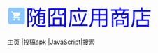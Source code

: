 <META content="随囧,suijiong,Suijiong,bloh,App,app,酷安,基安,垃圾,我,哔哩哔哩,下载,Download,傻B,迷你世界,迷你屎界,垃圾,up,随囧啊,应用下载,Fusion app,FA,Bilibili,bilibili，比例比例,比例,apps.suibbs.online.随囧应用商店,随囧囧囧,store,应用，应用商店" name=keywords>    <META content="随囧应用商店，随囧的App store" name=description>

        

        

<meta charset="UTF-8">

<meta http-equiv="X-UA-Compatible" content="IE=edge"> 

<meta name="viewport" content="width=device-width, initial-scale=1">

        

<img loading="aaa" src="/pic/extreme.png" alt="logo" width="42" height="42"><font face="微软雅黑" size="7" color="blue">随囧应用商店</font>

<div class="website-logo">

<a href="/apps/1.html">
<a href="/#">主页</a> |<a href="/kk">投稿apk</a> |<a href="/js">JavaScript</a>|<a href="/404">搜索</a>

    

</nav>

